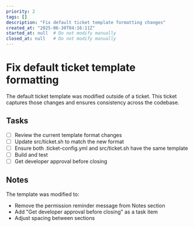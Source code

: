 ```yaml
---
priority: 2
tags: []
description: "Fix default ticket template formatting changes"
created_at: "2025-06-30T04:16:11Z"
started_at: null  # Do not modify manually
closed_at: null   # Do not modify manually
---
```


# Fix default ticket template formatting

The default ticket template was modified outside of a ticket. This ticket captures those changes and ensures consistency across the codebase.

## Tasks

- [ ] Review the current template format changes
- [ ] Update src/ticket.sh to match the new format
- [ ] Ensure both .ticket-config.yml and src/ticket.sh have the same template
- [ ] Build and test
- [ ] Get developer approval before closing

## Notes

The template was modified to:
- Remove the permission reminder message from Notes section
- Add "Get developer approval before closing" as a task item
- Adjust spacing between sections
